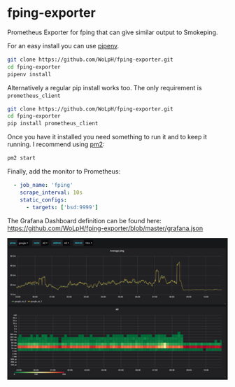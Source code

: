 # fping-exporter
Prometheus Exporter for fping that can give similar output to Smokeping.

For an easy install you can use [pipenv](https://pipenv.readthedocs.io/en/latest/).

```bash
git clone https://github.com/WoLpH/fping-exporter.git
cd fping-exporter
pipenv install
```

Alternatively a regular pip install works too. The only requirement is `prometheus_client`

```bash
git clone https://github.com/WoLpH/fping-exporter.git
cd fping-exporter
pip install prometheus_client
```

Once you have it installed you need something to run it and to keep it running. I recommend using [pm2](https://pm2.keymetrics.io/docs/usage/quick-start/):

```bash
pm2 start
```

Finally, add the monitor to Prometheus:
```yaml
  - job_name: 'fping'
    scrape_interval: 10s
    static_configs:
      - targets: ['bsd:9999']
```

The Grafana Dashboard definition can be found here: https://github.com/WoLpH/fping-exporter/blob/master/grafana.json

![Grafana Dashboard](https://github.com/WoLpH/fping-exporter/blob/master/grafana_screenshot.png?raw=true)

